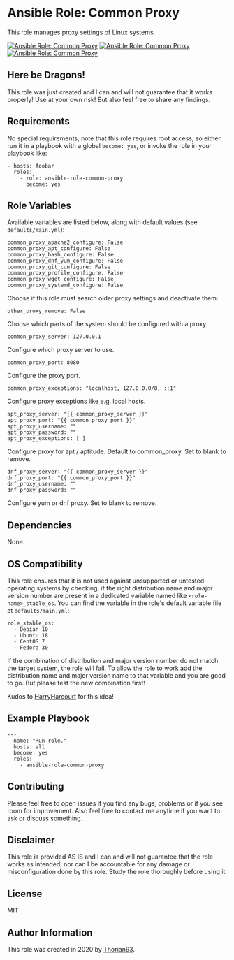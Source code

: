 # Ansible Role: Common Proxy

This role manages proxy settings of Linux systems.

[![Ansible Role: Common Proxy](https://img.shields.io/ansible/role/51252?style=flat-square)](https://galaxy.ansible.com/thorian93/ansible_role_common_proxy)
[![Ansible Role: Common Proxy](https://img.shields.io/ansible/quality/51252?style=flat-square)](https://galaxy.ansible.com/thorian93/ansible_role_common_proxy)
[![Ansible Role: Common Proxy](https://img.shields.io/ansible/role/d/51252?style=flat-square)](https://galaxy.ansible.com/thorian93/ansible_role_common_proxy)

## Here be Dragons!

This role was just created and I can and will not guarantee that it works properly! Use at your own risk! But also feel free to share any findings.

## Requirements

No special requirements; note that this role requires root access, so either run it in a playbook with a global `become: yes`, or invoke the role in your playbook like:

    - hosts: foobar
      roles:
        - role: ansible-role-common-proxy
          become: yes

## Role Variables

Available variables are listed below, along with default values (see `defaults/main.yml`):

    common_proxy_apache2_configure: False
    common_proxy_apt_configure: False
    common_proxy_bash_configure: False
    common_proxy_dnf_yum_configure: False
    common_proxy_git_configure: False
    common_proxy_profile_configure: False
    common_proxy_wget_configure: False
    common_proxy_systemd_configure: False

Choose if this role must search older proxy settings and deactivate them:

    other_proxy_remove: False

Choose which parts of the system should be configured with a proxy.

    common_proxy_server: 127.0.0.1

Configure which proxy server to use.

    common_proxy_port: 8080

Configure the proxy port.

    common_proxy_exceptions: "localhost, 127.0.0.0/8, ::1"

Configure proxy exceptions like e.g. local hosts.

    apt_proxy_server: "{{ common_proxy_server }}"
    apt_proxy_port: "{{ common_proxy_port }}"
    apt_proxy_username: ""
    apt_proxy_password: ""
    apt_proxy_exceptions: [ ]

Configure proxy for apt / aptitude. Default to common_proxy. Set to blank to remove.
 
    dnf_proxy_server: "{{ common_proxy_server }}"
    dnf_proxy_port: "{{ common_proxy_port }}"
    dnf_proxy_username: ""
    dnf_proxy_password: ""

Configure yum or dnf proxy. Set to blank to remove.

## Dependencies

None.

## OS Compatibility

This role ensures that it is not used against unsupported or untested operating systems by checking, if the right distribution name and major version number are present in a dedicated variable named like `<role-name>_stable_os`. You can find the variable in the role's default variable file at `defaults/main.yml`:

    role_stable_os:
      - Debian 10
      - Ubuntu 18
      - CentOS 7
      - Fedora 30

If the combination of distribution and major version number do not match the target system, the role will fail. To allow the role to work add the distribution name and major version name to that variable and you are good to go. But please test the new combination first!

Kudos to [HarryHarcourt](https://github.com/HarryHarcourt) for this idea!

## Example Playbook

    ---
    - name: "Run role."
      hosts: all
      become: yes
      roles:
        - ansible-role-common-proxy

## Contributing

Please feel free to open issues if you find any bugs, problems or if you see room for improvement. Also feel free to contact me anytime if you want to ask or discuss something.

## Disclaimer

This role is provided AS IS and I can and will not guarantee that the role works as intended, nor can I be accountable for any damage or misconfiguration done by this role. Study the role thoroughly before using it.

## License

MIT

## Author Information

This role was created in 2020 by [Thorian93](http://thorian93.de/).
